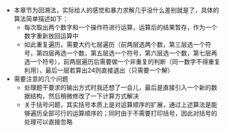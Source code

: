 - 本章节为回溯法，实际给人的感觉和暴力求解几乎没什么差别就是了，具体的算法简单描述如下：
	- 每次取出两个数字和一个操作符进行运算，运算后的结果暂存，作为一个数字重新放回运算中
	- 如此重复遍历，需要大约七层遍历（前两层选两个数，第三层选一个符号，第四层再选一个数，第五层选一个符号，第六层选一个数，第七层再选一个符号），前两层遍历后需要做一个非重复的判断（同一数字不得重复利用），最后一层若算出24则直接退出（只需要一个解）
- 需要注意的几个问题
	- 处理题干要求的输出方式时我还想了一会儿，最后是直接引入一个新的数据结构，然后稍微修改了一下计算方式解决
	- 关于括号问题，其实括号本质上是对运算顺序的扩展，通过上述算法是能够遍历全部可行的运算顺序的；同时由于不需要打印括号，因此对括号的处理可以直接忽略